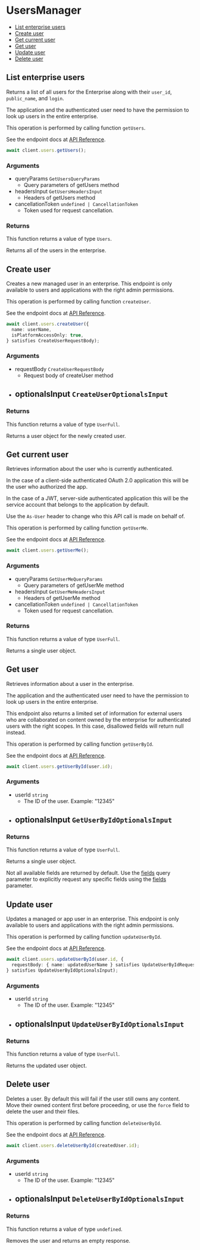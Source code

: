 # UsersManager

- [List enterprise users](#list-enterprise-users)
- [Create user](#create-user)
- [Get current user](#get-current-user)
- [Get user](#get-user)
- [Update user](#update-user)
- [Delete user](#delete-user)

## List enterprise users

Returns a list of all users for the Enterprise along with their `user_id`,
`public_name`, and `login`.

The application and the authenticated user need to
have the permission to look up users in the entire
enterprise.

This operation is performed by calling function `getUsers`.

See the endpoint docs at
[API Reference](https://developer.box.com/reference/get-users/).

<!-- sample get_users -->

```ts
await client.users.getUsers();
```

### Arguments

- queryParams `GetUsersQueryParams`
  - Query parameters of getUsers method
- headersInput `GetUsersHeadersInput`
  - Headers of getUsers method
- cancellationToken `undefined | CancellationToken`
  - Token used for request cancellation.

### Returns

This function returns a value of type `Users`.

Returns all of the users in the enterprise.

## Create user

Creates a new managed user in an enterprise. This endpoint
is only available to users and applications with the right
admin permissions.

This operation is performed by calling function `createUser`.

See the endpoint docs at
[API Reference](https://developer.box.com/reference/post-users/).

<!-- sample post_users -->

```ts
await client.users.createUser({
  name: userName,
  isPlatformAccessOnly: true,
} satisfies CreateUserRequestBody);
```

### Arguments

- requestBody `CreateUserRequestBody`
  - Request body of createUser method
- optionalsInput `CreateUserOptionalsInput`
  -

### Returns

This function returns a value of type `UserFull`.

Returns a user object for the newly created user.

## Get current user

Retrieves information about the user who is currently authenticated.

In the case of a client-side authenticated OAuth 2.0 application
this will be the user who authorized the app.

In the case of a JWT, server-side authenticated application
this will be the service account that belongs to the application
by default.

Use the `As-User` header to change who this API call is made on behalf of.

This operation is performed by calling function `getUserMe`.

See the endpoint docs at
[API Reference](https://developer.box.com/reference/get-users-me/).

<!-- sample get_users_me -->

```ts
await client.users.getUserMe();
```

### Arguments

- queryParams `GetUserMeQueryParams`
  - Query parameters of getUserMe method
- headersInput `GetUserMeHeadersInput`
  - Headers of getUserMe method
- cancellationToken `undefined | CancellationToken`
  - Token used for request cancellation.

### Returns

This function returns a value of type `UserFull`.

Returns a single user object.

## Get user

Retrieves information about a user in the enterprise.

The application and the authenticated user need to
have the permission to look up users in the entire
enterprise.

This endpoint also returns a limited set of information
for external users who are collaborated on content
owned by the enterprise for authenticated users with the
right scopes. In this case, disallowed fields will return
null instead.

This operation is performed by calling function `getUserById`.

See the endpoint docs at
[API Reference](https://developer.box.com/reference/get-users-id/).

<!-- sample get_users_id -->

```ts
await client.users.getUserById(user.id);
```

### Arguments

- userId `string`
  - The ID of the user. Example: "12345"
- optionalsInput `GetUserByIdOptionalsInput`
  -

### Returns

This function returns a value of type `UserFull`.

Returns a single user object.

Not all available fields are returned by default. Use the
[fields](#param-fields) query parameter to explicitly request
any specific fields using the [fields](#get-users-id--request--fields)
parameter.

## Update user

Updates a managed or app user in an enterprise. This endpoint
is only available to users and applications with the right
admin permissions.

This operation is performed by calling function `updateUserById`.

See the endpoint docs at
[API Reference](https://developer.box.com/reference/put-users-id/).

<!-- sample put_users_id -->

```ts
await client.users.updateUserById(user.id, {
  requestBody: { name: updatedUserName } satisfies UpdateUserByIdRequestBody,
} satisfies UpdateUserByIdOptionalsInput);
```

### Arguments

- userId `string`
  - The ID of the user. Example: "12345"
- optionalsInput `UpdateUserByIdOptionalsInput`
  -

### Returns

This function returns a value of type `UserFull`.

Returns the updated user object.

## Delete user

Deletes a user. By default this will fail if the user
still owns any content. Move their owned content first
before proceeding, or use the `force` field to delete
the user and their files.

This operation is performed by calling function `deleteUserById`.

See the endpoint docs at
[API Reference](https://developer.box.com/reference/delete-users-id/).

<!-- sample delete_users_id -->

```ts
await client.users.deleteUserById(createdUser.id);
```

### Arguments

- userId `string`
  - The ID of the user. Example: "12345"
- optionalsInput `DeleteUserByIdOptionalsInput`
  -

### Returns

This function returns a value of type `undefined`.

Removes the user and returns an empty response.

